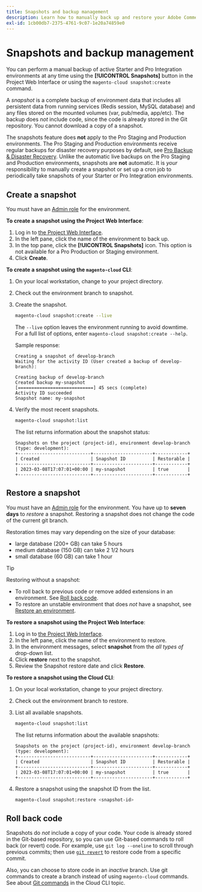 ```yaml
---
title: Snapshots and backup management
description: Learn how to manually back up and restore your Adobe Commerce on cloud infrastructure project.
exl-id: 1cb00db7-2375-4761-9c07-1e20a74859e0
---
```

# Snapshots and backup management

You can perform a manual backup of active Starter and Pro Integration environments at any time using the **[!UICONTROL Snapshots]** button in the Project Web Interface or using the `magento-cloud snapshot:create` command.

A _snapshot_ is a complete backup of environment data that includes all persistent data from running services (Redis session, MySQL database) and any files stored on the mounted volumes (var, pub/media, app/etc). The backup does _not_ include code, since the code is already stored in the Git repository. You cannot download a copy of a snapshot.

The snapshots feature does **not** apply to the Pro Staging and Production environments. The Pro Staging and Production environments receive regular backups for disaster recovery purposes by default, see [Pro Backup & Disaster Recovery](../architecture/pro-architecture.md#backup-and-disaster-recovery). Unlike the automatic live backups on the Pro Staging and Production environments, snapshots are **not** automatic. It is _your_ responsibility to manually create a snapshot or set up a cron job to periodically take snapshots of your Starter or Pro Integration environments.

## Create a snapshot

You must have an [Admin role](../project/user-access.md) for the environment.

**To create a snapshot using the Project Web Interface**:

1. Log in to [the Project Web Interface](https://accounts.magento.cloud/user/).
1. In the left pane, click the name of the environment to back up.
1. In the top pane, click the **[!UICONTROL Snapshots]** icon. This option is not available for a Pro Production or Staging environment.
1. Click **Create**.

**To create a snapshot using the `magento-cloud` CLI**:

1. On your local workstation, change to your project directory.
1. Check out the environment branch to snapshot.
1. Create the snapshot.

   ```bash
   magento-cloud snapshot:create --live
   ```

   The `--live` option leaves the environment running to avoid downtime. For a full list of options, enter `magento-cloud snapshot:create --help`.

   Sample response:

   ```terminal
   Creating a snapshot of develop-branch
   Waiting for the activity ID (User created a backup of develop-branch):

   Creating backup of develop-branch
   Created backup my-snapshot
   [============================] 45 secs (complete)
   Activity ID succeeded
   Snapshot name: my-snapshot
   ```

1. Verify the most recent snapshots.

   ```bash
   magento-cloud snapshot:list
   ```

   The list returns information about the snapshot status:

   ```terminal
   Snapshots on the project (project-id), environment develop-branch (type: development):
   +---------------------------+----------------------+------------+
   | Created                   | Snapshot ID          | Restorable |
   +---------------------------+----------------------+------------+
   | 2023-03-08T17:07:01+00:00 | my-snapshot          | true       |
   +---------------------------+----------------------+------------+
   ```

## Restore a snapshot

You must have an [Admin role](../project/user-access.md) for the environment. You have up to **seven days** to _restore_ a snapshot. Restoring a snapshot does not change the code of the current git branch.

Restoration times may vary depending on the size of your database:

- large database (200+ GB) can take 5 hours
- medium database (150 GB) can take 2 1/2 hours
- small database (60 GB) can take 1 hour

>[!TIP]
>
>Restoring without a snapshot:
>
>- To roll back to previous code or remove added extensions in an environment. See [Roll back code](#roll-back-code).
>- To restore an unstable environment that does _not_ have a snapshot, see [Restore an environment](../development/restore-environment.md).

**To restore a snapshot using the Project Web Interface**:

1. Log in to [the Project Web Interface](https://accounts.magento.cloud/user/).
1. In the left pane, click the name of the environment to restore.
1. In the environment messages, select **snapshot** from the _all types of_ drop-down list.
1. Click **restore** next to the snapshot.
1. Review the Snapshot restore date and click **Restore**.

**To restore a snapshot using the Cloud CLI**:

1. On your local workstation, change to your project directory.
1. Check out the environment branch to restore.
1. List all available snapshots.

   ```bash
   magento-cloud snapshot:list
   ```

   The list returns information about the available snapshots:

   ```terminal
   Snapshots on the project (project-id), environment develop-branch (type: development):
   +---------------------------+----------------------+------------+
   | Created                   | Snapshot ID          | Restorable |
   +---------------------------+----------------------+------------+
   | 2023-03-08T17:07:01+00:00 | my-snapshot          | true       |
   +---------------------------+----------------------+------------+
   ```

1. Restore a snapshot using the snapshot ID from the list.

   ```bash
   magento-cloud snapshot:restore <snapshot-id>
   ```

## Roll back code

Snapshots do _not_ include a copy of your code. Your code is already stored in the Git-based repository, so you can use Git-based commands to roll back (or revert) code. For example, use `git log --oneline` to scroll through previous commits; then use [`git revert`](https://git-scm.com/docs/git-revert) to restore code from a specific commit.

Also, you can choose to store code in an _inactive_ branch. Use git commands to create a branch instead of using `magento-cloud` commands. See about [Git commands](../dev-tools/cloud-cli.md#git-commands) in the Cloud CLI topic.
